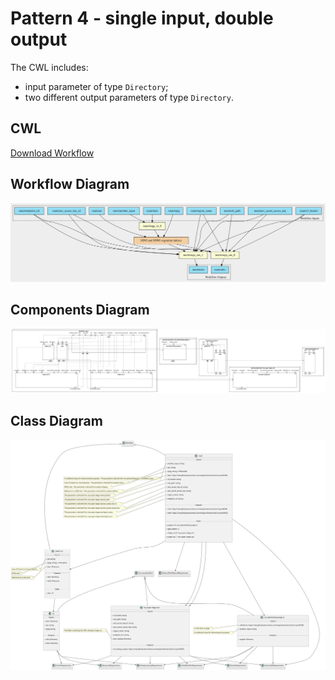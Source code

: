 # Pattern 4 - single input, double output

The CWL includes:

- input parameter of type `Directory`;
- two different output parameters of type `Directory`.

## CWL

[Download Workflow](./workflows/pattern-4.cwl)

## Workflow Diagram

![file](./diagrams/pattern-4/workflow.svg)

## Components Diagram

![file](./diagrams/pattern-4/components.svg)

## Class Diagram

![file](./diagrams/pattern-4/class.svg)
